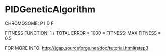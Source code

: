 # PIDGeneticAlgorithm
CHROMOSOME:
P   I   D   F

FITNESS FUNCTION:
1 / TOTAL ERROR * 1000 = FITNESS: MAX FITNESS = 0.5

FOR MORE INFO:
http://jgap.sourceforge.net/doc/tutorial.html#step3

